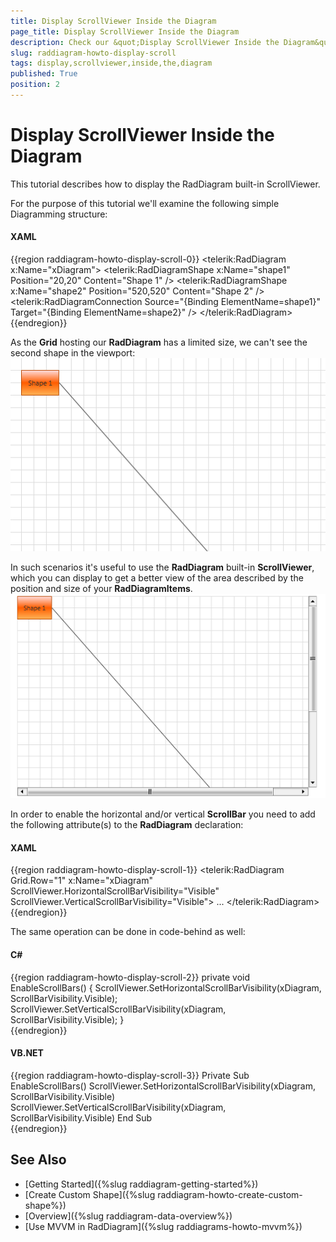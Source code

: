 ```yaml
---
title: Display ScrollViewer Inside the Diagram
page_title: Display ScrollViewer Inside the Diagram
description: Check our &quot;Display ScrollViewer Inside the Diagram&quot; documentation article for the RadDiagram {{ site.framework_name }} control.
slug: raddiagram-howto-display-scroll
tags: display,scrollviewer,inside,the,diagram
published: True
position: 2
---
```


# Display ScrollViewer Inside the Diagram

This tutorial describes how to display the RadDiagram built-in ScrollViewer.

For the purpose of this tutorial we'll examine the following simple Diagramming structure:

#### __XAML__
{{region raddiagram-howto-display-scroll-0}}
    <Grid Height="350" Width="525">
        <telerik:RadDiagram x:Name="xDiagram">
            <telerik:RadDiagramShape x:Name="shape1" Position="20,20" Content="Shape 1" />
            <telerik:RadDiagramShape x:Name="shape2" Position="520,520" Content="Shape 2" />
            <telerik:RadDiagramConnection Source="{Binding ElementName=shape1}"
                    Target="{Binding ElementName=shape2}" />
        </telerik:RadDiagram>
    </Grid>		  
{{endregion}}

As the __Grid__ hosting our __RadDiagram__ has a limited size, we can't see the second shape in the viewport:
![Rad Diagram How To Scroll No Scroll](images/RadDiagram_HowTo_Scroll_NoScroll.png)

In such scenarios it's useful to use the __RadDiagram__ built-in __ScrollViewer__, which you can display to get a better view of the area described by the position and size of your __RadDiagramItems__. 
![Rad Diagram How To Scroll Scroll](images/RadDiagram_HowTo_Scroll_Scroll.png)

In order to enable the horizontal and/or vertical __ScrollBar__ you need to add the following attribute(s) to the __RadDiagram__ declaration:		

#### __XAML__
{{region raddiagram-howto-display-scroll-1}}
    <telerik:RadDiagram Grid.Row="1" x:Name="xDiagram" 
                        ScrollViewer.HorizontalScrollBarVisibility="Visible" 
                        ScrollViewer.VerticalScrollBarVisibility="Visible">
      ...
    </telerik:RadDiagram>		  
{{endregion}}

The same operation can be done in code-behind as well:

#### __C#__
{{region raddiagram-howto-display-scroll-2}}
    private void EnableScrollBars()
    {
        ScrollViewer.SetHorizontalScrollBarVisibility(xDiagram, ScrollBarVisibility.Visible);
        ScrollViewer.SetVerticalScrollBarVisibility(xDiagram, ScrollBarVisibility.Visible);
    }		  
{{endregion}}
		  
#### __VB.NET__
{{region raddiagram-howto-display-scroll-3}}
    Private Sub EnableScrollBars()
        ScrollViewer.SetHorizontalScrollBarVisibility(xDiagram, ScrollBarVisibility.Visible)
        ScrollViewer.SetVerticalScrollBarVisibility(xDiagram, ScrollBarVisibility.Visible)
    End Sub		
{{endregion}}

## See Also
 * [Getting Started]({%slug raddiagram-getting-started%})
 * [Create Custom Shape]({%slug raddiagram-howto-create-custom-shape%})
 * [Overview]({%slug raddiagram-data-overview%})
 * [Use MVVM in RadDiagram]({%slug raddiagrams-howto-mvvm%})